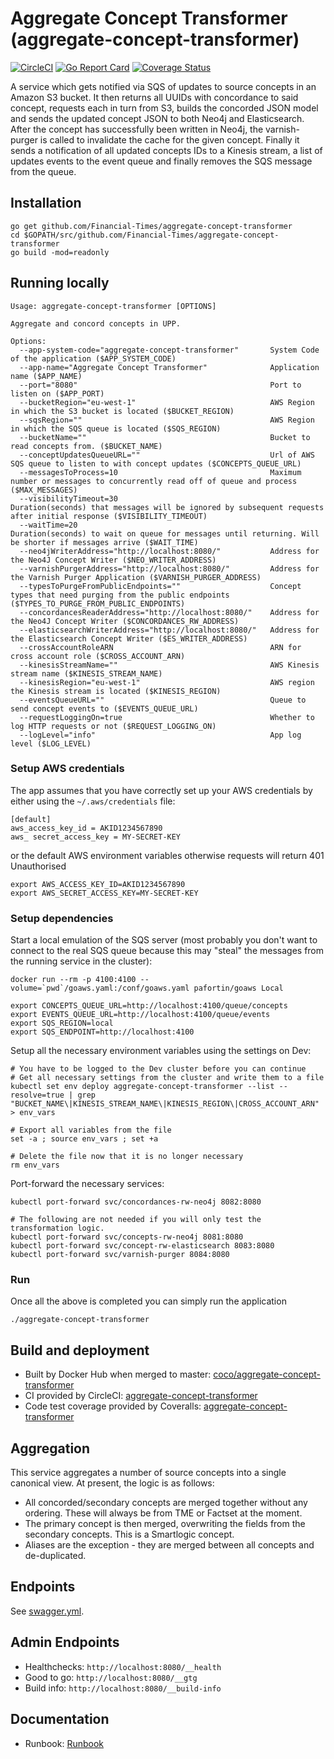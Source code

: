 # Aggregate Concept Transformer (aggregate-concept-transformer)

[![CircleCI](https://circleci.com/gh/Financial-Times/aggregate-concept-transformer/tree/master.svg?style=svg&circle-token=0451900a8e881ac5f8ec2079ae89cdf68eb0bd1d)](https://circleci.com/gh/Financial-Times/aggregate-concept-transformer/tree/master)
[![Go Report Card](https://goreportcard.com/badge/github.com/Financial-Times/aggregate-concept-transformer)](https://goreportcard.com/report/github.com/Financial-Times/aggregate-concept-transformer)
[![Coverage Status](https://coveralls.io/repos/github/Financial-Times/aggregate-concept-transformer/badge.svg)](https://coveralls.io/github/Financial-Times/aggregate-concept-transformer)

A service which gets notified via SQS of updates to source concepts in an Amazon S3 bucket. It then returns all UUIDs with concordance to said concept, requests each in turn from S3, builds the concorded JSON model and sends the updated concept JSON to both Neo4j and Elasticsearch. After the concept has successfully been written in Neo4j, the varnish-purger is called to invalidate the cache for the given concept. Finally it sends a notification of all updated concepts IDs to a Kinesis stream, a list of updates events to the event queue and finally removes the SQS message from the queue.

## Installation

```shell
go get github.com/Financial-Times/aggregate-concept-transformer
cd $GOPATH/src/github.com/Financial-Times/aggregate-concept-transformer
go build -mod=readonly
```

## Running locally

```text
Usage: aggregate-concept-transformer [OPTIONS]

Aggregate and concord concepts in UPP.

Options:
  --app-system-code="aggregate-concept-transformer"       System Code of the application ($APP_SYSTEM_CODE)
  --app-name="Aggregate Concept Transformer"              Application name ($APP_NAME)
  --port="8080"                                           Port to listen on ($APP_PORT)
  --bucketRegion="eu-west-1"                              AWS Region in which the S3 bucket is located ($BUCKET_REGION)
  --sqsRegion=""                                          AWS Region in which the SQS queue is located ($SQS_REGION)
  --bucketName=""                                         Bucket to read concepts from. ($BUCKET_NAME)
  --conceptUpdatesQueueURL=""                             Url of AWS SQS queue to listen to with concept updates ($CONCEPTS_QUEUE_URL)
  --messagesToProcess=10                                  Maximum number or messages to concurrently read off of queue and process ($MAX_MESSAGES)
  --visibilityTimeout=30                                  Duration(seconds) that messages will be ignored by subsequent requests after initial response ($VISIBILITY_TIMEOUT)
  --waitTime=20                                           Duration(seconds) to wait on queue for messages until returning. Will be shorter if messages arrive ($WAIT_TIME)
  --neo4jWriterAddress="http://localhost:8080/"           Address for the Neo4J Concept Writer ($NEO_WRITER_ADDRESS)
  --varnishPurgerAddress="http://localhost:8080/"         Address for the Varnish Purger Application ($VARNISH_PURGER_ADDRESS)  
  --typesToPurgeFromPublicEndpoints=""                    Concept types that need purging from the public endpoints ($TYPES_TO_PURGE_FROM_PUBLIC_ENDPOINTS)  
  --concordancesReaderAddress="http://localhost:8080/"    Address for the Neo4J Concept Writer ($CONCORDANCES_RW_ADDRESS)
  --elasticsearchWriterAddress="http://localhost:8080/"   Address for the Elasticsearch Concept Writer ($ES_WRITER_ADDRESS)
  --crossAccountRoleARN                                   ARN for cross account role ($CROSS_ACCOUNT_ARN)
  --kinesisStreamName=""                                  AWS Kinesis stream name ($KINESIS_STREAM_NAME)
  --kinesisRegion="eu-west-1"                             AWS region the Kinesis stream is located ($KINESIS_REGION)
  --eventsQueueURL=""                                     Queue to send concept events to ($EVENTS_QUEUE_URL)
  --requestLoggingOn=true                                 Whether to log HTTP requests or not ($REQUEST_LOGGING_ON)
  --logLevel="info"                                       App log level ($LOG_LEVEL)
```

### Setup AWS credentials

The app assumes that you have correctly set up your AWS credentials by either using the `~/.aws/credentials` file:

```text
[default]
aws_access_key_id = AKID1234567890
aws_ secret_access_key = MY-SECRET-KEY
```

or the default AWS environment variables otherwise requests will return 401 Unauthorised

```shell
export AWS_ACCESS_KEY_ID=AKID1234567890
export AWS_SECRET_ACCESS_KEY=MY-SECRET-KEY
```

### Setup dependencies

Start a local emulation of the SQS server (most probably you don't want to connect to the real SQS queue because this may "steal" the messages from the running service in the cluster):

```shell
docker run --rm -p 4100:4100 --volume=`pwd`/goaws.yaml:/conf/goaws.yaml pafortin/goaws Local

export CONCEPTS_QUEUE_URL=http://localhost:4100/queue/concepts
export EVENTS_QUEUE_URL=http://localhost:4100/queue/events
export SQS_REGION=local
export SQS_ENDPOINT=http://localhost:4100
```

Setup all the necessary environment variables using the settings on Dev:

```shell
# You have to be logged to the Dev cluster before you can continue
# Get all necessary settings from the cluster and write them to a file
kubectl set env deploy aggregate-concept-transformer --list --resolve=true | grep "BUCKET_NAME\|KINESIS_STREAM_NAME\|KINESIS_REGION\|CROSS_ACCOUNT_ARN" > env_vars

# Export all variables from the file
set -a ; source env_vars ; set +a

# Delete the file now that it is no longer necessary
rm env_vars
```

Port-forward the necessary services:

```shell
kubectl port-forward svc/concordances-rw-neo4j 8082:8080

# The following are not needed if you will only test the transformation logic.
kubectl port-forward svc/concepts-rw-neo4j 8081:8080
kubectl port-forward svc/concept-rw-elasticsearch 8083:8080
kubectl port-forward svc/varnish-purger 8084:8080
```

### Run

Once all the above is completed you can simply run the application

```shell
./aggregate-concept-transformer
```

## Build and deployment

* Built by Docker Hub when merged to master: [coco/aggregate-concept-transformer](https://hub.docker.com/r/coco/aggregate-concept-transformer/)
* CI provided by CircleCI: [aggregate-concept-transformer](https://circleci.com/gh/Financial-Times/aggregate-concept-transformer)
* Code test coverage provided by Coveralls: [aggregate-concept-transformer](https://coveralls.io/github/Financial-Times/aggregate-concept-transformer)

## Aggregation

This service aggregates a number of source concepts into a single canonical view.  At present, the logic is as follows:

* All concorded/secondary concepts are merged together without any ordering.  These will always be from TME or Factset at the moment.
* The primary concept is then merged, overwriting the fields from the secondary concepts.  This is a Smartlogic concept.
* Aliases are the exception - they are merged between all concepts and de-duplicated.

## Endpoints

See [swagger.yml](api/swagger.yml).

## Admin Endpoints

* Healthchecks: `http://localhost:8080/__health`
* Good to go: `http://localhost:8080/__gtg`
* Build info: `http://localhost:8080/__build-info`

## Documentation

* Runbook: [Runbook](https://runbooks.in.ft.com/aggregate-concept-transformer)
